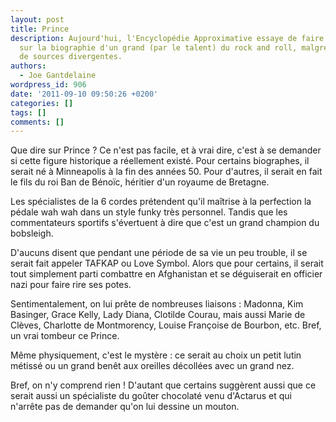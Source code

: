 ```yaml
---
layout: post
title: Prince
description: Aujourd'hui, l'Encyclopédie Approximative essaye de faire un peu le point
  sur la biographie d'un grand (par le talent) du rock and roll, malgré la multitude
  de sources divergentes.
authors:
  - Joe Gantdelaine
wordpress_id: 906
date: '2011-09-10 09:50:26 +0200'
categories: []
tags: []
comments: []
---
```

Que dire sur Prince ? Ce n'est pas facile, et à vrai dire, c'est à se demander si cette figure historique a réellement existé. Pour certains biographes, il serait né à Minneapolis à la fin des années 50. Pour d'autres, il serait en fait le fils du roi Ban de Bénoïc, héritier d'un royaume de Bretagne.

Les spécialistes de la 6 cordes prétendent qu'il maîtrise à la perfection la pédale wah wah dans un style funky très personnel. Tandis que les commentateurs sportifs s'évertuent à dire que c'est un grand champion du bobsleigh.

D'aucuns disent que pendant une période de sa vie un peu trouble, il se serait fait appeler TAFKAP ou Love Symbol. Alors que pour certains, il serait tout simplement parti combattre en Afghanistan et se déguiserait en officier nazi pour faire rire ses potes.

Sentimentalement, on lui prête de nombreuses liaisons : Madonna, Kim Basinger, Grace Kelly, Lady Diana, Clotilde Courau, mais aussi Marie de Clèves, Charlotte de Montmorency, Louise Françoise de Bourbon, etc. Bref, un vrai tombeur ce Prince.

Même physiquement, c'est le mystère : ce serait au choix un petit lutin métissé ou un grand benêt aux oreilles décollées avec un grand nez. 


Bref, on n'y comprend rien ! D'autant que certains suggèrent aussi que ce serait aussi un spécialiste du goûter chocolaté venu d'Actarus et qui n'arrête pas de demander qu'on lui dessine un mouton.
